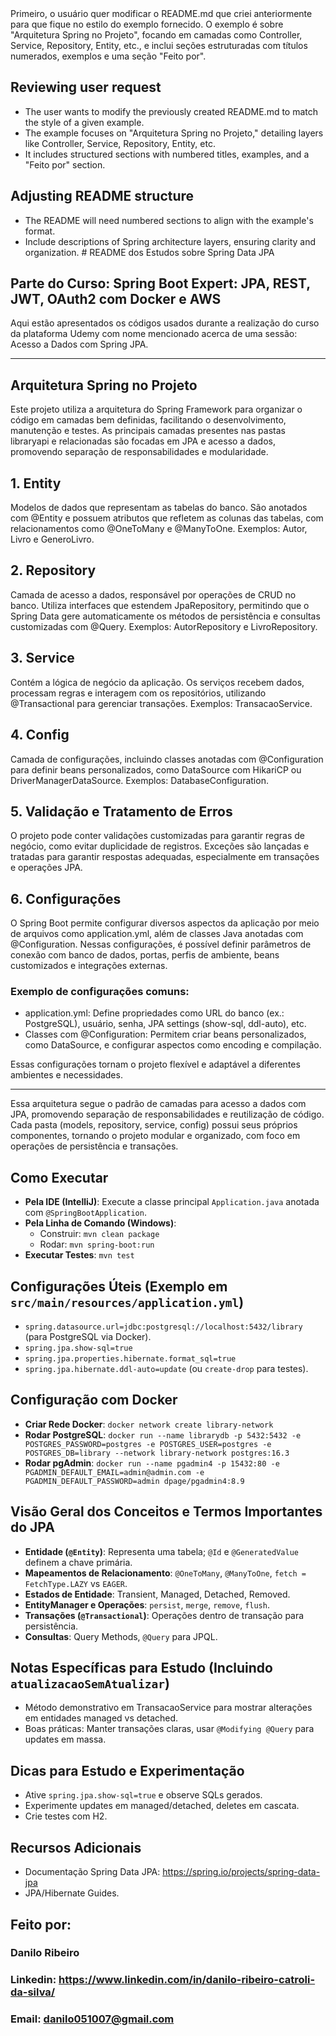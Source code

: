 <think>
Primeiro, o usuário quer modificar o README.md que criei anteriormente para que fique no estilo do exemplo fornecido. O exemplo é sobre "Arquitetura Spring no Projeto", focando em camadas como Controller, Service, Repository, Entity, etc., e inclui seções estruturadas com títulos numerados, exemplos e uma seção "Feito por".


## Reviewing user request
- The user wants to modify the previously created README.md to match the style of a given example.
- The example focuses on "Arquitetura Spring no Projeto," detailing layers like Controller, Service, Repository, Entity, etc.
- It includes structured sections with numbered titles, examples, and a "Feito por" section.

## Adjusting README structure
- The README will need numbered sections to align with the example's format.
- Include descriptions of Spring architecture layers, ensuring clarity and organization.
  </think># README dos Estudos sobre Spring Data JPA
## Parte do Curso: Spring Boot Expert: JPA, REST, JWT, OAuth2 com Docker e AWS
Aqui estão apresentados os códigos usados durante a realização do curso da plataforma Udemy com nome mencionado acerca de uma sessão: Acesso a Dados com Spring JPA.

<hr></hr>

## Arquitetura Spring no Projeto

Este projeto utiliza a arquitetura do Spring Framework para organizar o código em camadas bem definidas, facilitando o desenvolvimento, manutenção e testes. As principais camadas presentes nas pastas libraryapi e relacionadas são focadas em JPA e acesso a dados, promovendo separação de responsabilidades e modularidade.

## 1. Entity
Modelos de dados que representam as tabelas do banco. São anotados com @Entity e possuem atributos que refletem as colunas das tabelas, com relacionamentos como @OneToMany e @ManyToOne. Exemplos: Autor, Livro e GeneroLivro.

## 2. Repository
Camada de acesso a dados, responsável por operações de CRUD no banco. Utiliza interfaces que estendem JpaRepository, permitindo que o Spring Data gere automaticamente os métodos de persistência e consultas customizadas com @Query. Exemplos: AutorRepository e LivroRepository.

## 3. Service
Contém a lógica de negócio da aplicação. Os serviços recebem dados, processam regras e interagem com os repositórios, utilizando @Transactional para gerenciar transações. Exemplos: TransacaoService.

## 4. Config
Camada de configurações, incluindo classes anotadas com @Configuration para definir beans personalizados, como DataSource com HikariCP ou DriverManagerDataSource. Exemplos: DatabaseConfiguration.

## 5. Validação e Tratamento de Erros
O projeto pode conter validações customizadas para garantir regras de negócio, como evitar duplicidade de registros. Exceções são lançadas e tratadas para garantir respostas adequadas, especialmente em transações e operações JPA.

## 6. Configurações
O Spring Boot permite configurar diversos aspectos da aplicação por meio de arquivos como application.yml, além de classes Java anotadas com @Configuration. Nessas configurações, é possível definir parâmetros de conexão com banco de dados, portas, perfis de ambiente, beans customizados e integrações externas.

### Exemplo de configurações comuns:

* application.yml: Define propriedades como URL do banco (ex.: PostgreSQL), usuário, senha, JPA settings (show-sql, ddl-auto), etc.
* Classes com @Configuration: Permitem criar beans personalizados, como DataSource, e configurar aspectos como encoding e compilação.

Essas configurações tornam o projeto flexível e adaptável a diferentes ambientes e necessidades.

<hr></hr> Essa arquitetura segue o padrão de camadas para acesso a dados com JPA, promovendo separação de responsabilidades e reutilização de código. Cada pasta (models, repository, service, config) possui seus próprios componentes, tornando o projeto modular e organizado, com foco em operações de persistência e transações.

## Como Executar
- **Pela IDE (IntelliJ)**: Execute a classe principal `Application.java` anotada com `@SpringBootApplication`.
- **Pela Linha de Comando (Windows)**:
    - Construir: `mvn clean package`
    - Rodar: `mvn spring-boot:run`
- **Executar Testes**: `mvn test`

## Configurações Úteis (Exemplo em `src/main/resources/application.yml`)
- `spring.datasource.url=jdbc:postgresql://localhost:5432/library` (para PostgreSQL via Docker).
- `spring.jpa.show-sql=true`
- `spring.jpa.properties.hibernate.format_sql=true`
- `spring.jpa.hibernate.ddl-auto=update` (ou `create-drop` para testes).

## Configuração com Docker
- **Criar Rede Docker**: `docker network create library-network`
- **Rodar PostgreSQL**: `docker run --name librarydb -p 5432:5432 -e POSTGRES_PASSWORD=postgres -e POSTGRES_USER=postgres -e POSTGRES_DB=library --network library-network postgres:16.3`
- **Rodar pgAdmin**: `docker run --name pgadmin4 -p 15432:80 -e PGADMIN_DEFAULT_EMAIL=admin@admin.com -e PGADMIN_DEFAULT_PASSWORD=admin dpage/pgadmin4:8.9`

## Visão Geral dos Conceitos e Termos Importantes do JPA
- **Entidade (`@Entity`)**: Representa uma tabela; `@Id` e `@GeneratedValue` definem a chave primária.
- **Mapeamentos de Relacionamento**: `@OneToMany`, `@ManyToOne`, `fetch = FetchType.LAZY` vs `EAGER`.
- **Estados de Entidade**: Transient, Managed, Detached, Removed.
- **EntityManager e Operações**: `persist`, `merge`, `remove`, `flush`.
- **Transações (`@Transactional`)**: Operações dentro de transação para persistência.
- **Consultas**: Query Methods, `@Query` para JPQL.

## Notas Específicas para Estudo (Incluindo `atualizacaoSemAtualizar`)
- Método demonstrativo em TransacaoService para mostrar alterações em entidades managed vs detached.
- Boas práticas: Manter transações claras, usar `@Modifying @Query` para updates em massa.

## Dicas para Estudo e Experimentação
- Ative `spring.jpa.show-sql=true` e observe SQLs gerados.
- Experimente updates em managed/detached, deletes em cascata.
- Crie testes com H2.

## Recursos Adicionais
- Documentação Spring Data JPA: https://spring.io/projects/spring-data-jpa
- JPA/Hibernate Guides.

## Feito por:
### Danilo Ribeiro
### Linkedin: https://www.linkedin.com/in/danilo-ribeiro-catroli-da-silva/
### Email: danilo051007@gmail.com